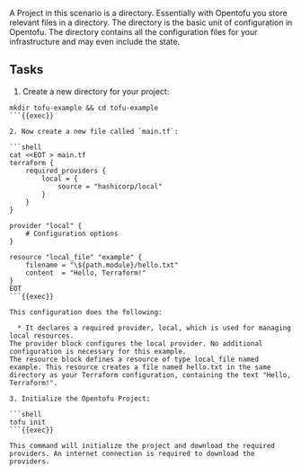 A Project in this scenario is a directory. Essentially with Opentofu you store relevant files in a directory. The directory is the basic unit of configuration in Opentofu. The directory contains all the configuration files for your infrastructure and may even include the state.

## Tasks

1. Create a new directory for your project:

```shell
mkdir tofu-example && cd tofu-example
```{{exec}}

2. Now create a new file called `main.tf`:

```shell
cat <<EOT > main.tf
terraform {
    required_providers {
        local = {
            source = "hashicorp/local"
        }
    }
}

provider "local" {
    # Configuration options
}

resource "local_file" "example" {
    filename = "\${path.module}/hello.txt"
    content  = "Hello, Terraform!"
}
EOT
```{{exec}}

This configuration does the following:

  * It declares a required provider, local, which is used for managing local resources.
The provider block configures the local provider. No additional configuration is necessary for this example.
The resource block defines a resource of type local_file named example. This resource creates a file named hello.txt in the same directory as your Terraform configuration, containing the text "Hello, Terraform!".

3. Initialize the Opentofu Project:

```shell
tofu init
```{{exec}}

This command will initialize the project and download the required providers. An internet connection is required to download the providers.